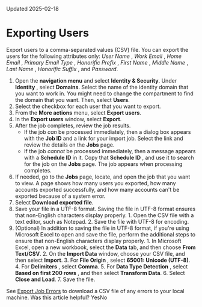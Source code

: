 Updated 2025-02-18
# Exporting Users
Export users to a comma-separated values (CSV) file.
You can export the users for the following attributes only: _User Name_ , _Work Email_ , _Home Email_ , _Primary Email Type_ , _Honorific Prefix_ , _First Name_ , _Middle Name_ , _Last Name_ , _Honorific Suffix_ , and _Password_.
  1. Open the **navigation menu** and select **Identity & Security**. Under **Identity** , select **Domains**. Select the name of the identity domain that you want to work in. You might need to change the compartment to find the domain that you want. Then, select **Users**.
  2. Select the checkbox for each user that you want to export. 
  3. From the **More actions** menu, select **Export users**.
  4. In the **Export users** window, select **Export**.
  5. After the job completes, review the job results.
     * If the job _can_ be processed immediately, then a dialog box appears with the **Job ID** and a link for your import job. Select the link and review the details on the **Jobs** page.
     * If the job _cannot_ be processed immediately, then a message appears with a **Schedule ID** in it. Copy that **Schedule ID** , and use it to search for the job on the **Jobs** page. The job appears when processing completes.
  6. If needed, go to the **Jobs** page, locate, and open the job that you want to view.
A page shows how many users you exported, how many accounts exported successfully, and how many accounts can't be exported because of a system error.
  7. Select **Download exported file**.
  8. Save your file in a UTF-8 format. Saving the file in UTF-8 format ensures that non-English characters display properly. 
    1. Open the CSV file with a text editor, such as Notepad. 
    2. Save the file with UTF-8 for encoding.
  9. (Optional) In addition to saving the file in UTF-8 format, if you're using Microsoft Excel to open and save the file, perform the additional steps to ensure that non-English characters display properly.
    1. In Microsoft Excel, open a new workbook, select the **Data** tab, and then choose **From Text/CSV**.
    2. On the **Import Data** window, choose your CSV file, and then select **Import**.
    3. For **File Origin** , select **65001: Unicode (UTF-8)**.
    4. For **Delimiters** , select **Comma**. 
    5. For **Data Type Detection** , select **Based on first 200 rows** , and then select **Transform Data**.
    6. Select **Close and Load**. 
    7. Save the file.

See [Export Job Errors](https://docs.oracle.com/en-us/iaas/Content/Identity/jobs/export-job-errors.htm#export-job-errors "Download a comma-separated value \(CSV\) file of job errors for an identity domain in IAM to a local machine so that you can review and correct them.") to download a CSV file of any errors to your local machine.
Was this article helpful?
YesNo

